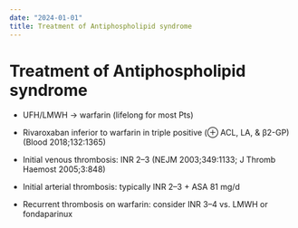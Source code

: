 ```yaml
---
date: "2024-01-01"
title: Treatment of Antiphospholipid syndrome
---
```


# Treatment of Antiphospholipid syndrome

* UFH/LMWH → warfarin (lifelong for most Pts)

* Rivaroxaban inferior to warfarin in triple positive (⊕ ACL, LA, & β2-GP) (Blood 2018;132:1365)

* Initial venous thrombosis: INR 2–3 (NEJM 2003;349:1133; J Thromb Haemost 2005;3:848)

* Initial arterial thrombosis: typically INR 2–3 + ASA 81 mg/d

* Recurrent thrombosis on warfarin: consider INR 3–4 vs. LMWH or fondaparinux
